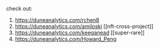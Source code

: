 check out:
1. https://duneanalytics.com/rchen8
2. https://duneanalytics.com/amiloski [[nft-cross-project]]
3. https://duneanalytics.com/keeganead [[super-rare]]
4. https://duneanalytics.com/Howard_Peng